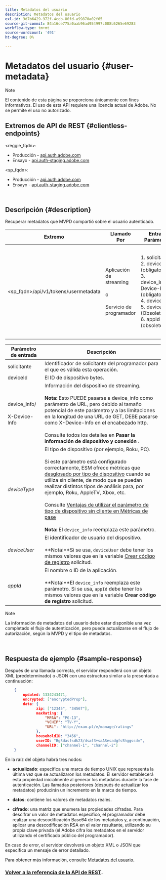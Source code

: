 ```yaml
---
title: Metadatos del usuario
description: Metadatos del usuario
exl-id: 3d7b6429-972f-4ccb-80fd-a99870a02f65
source-git-commit: 84a16ce775a0aab96ad954997c008b5265e69283
workflow-type: tm+mt
source-wordcount: '491'
ht-degree: 0%

---
```


# Metadatos del usuario {#user-metadata}

>[!NOTE]
>
>El contenido de esta página se proporciona únicamente con fines informativos. El uso de esta API requiere una licencia actual de Adobe. No se permite el uso no autorizado.

## Extremos de API de REST {#clientless-endpoints}

&lt;reggie_fqdn>:

* Producción - [api.auth.adobe.com](http://api.auth.adobe.com/)
* Ensayo - [api.auth-staging.adobe.com](http://api.auth-staging.adobe.com/)

&lt;sp_fqdn>:

* Producción - [api.auth.adobe.com](http://api.auth.adobe.com/)
* Ensayo - [api.auth-staging.adobe.com](http://api.auth-staging.adobe.com/)

</br>

## Descripción {#description}

Recuperar metadatos que MVPD compartió sobre el usuario autenticado.

<div>


| Extremo | Llamado  </br>Por | Entrada   </br>Parámetros | HTTP  </br>Método | Respuesta | HTTP  </br>Respuesta |
| --- | --- | --- | --- | --- | --- |
| &lt;sp_fqdn>/api/v1/tokens/usermetadata | Aplicación de streaming</br></br>o</br></br>Servicio de programador | 1. solicitante</br>2.  deviceId (obligatorio)</br>3.  device_info/X-Device-Info (obligatorio)</br>4.  deviceType</br>5.  deviceUser (Obsoleto)</br>6.  appId (obsoleto) | GET | XML o JSON que contienen metadatos de usuario o detalles del error si no se ha realizado correctamente. | 200 - Éxito</br></br>404 - No se han encontrado metadatos</br></br>412 - Token de AuthN no válido (por ejemplo, token caducado) |


| Parámetro de entrada | Descripción |
| --- | --- |
| solicitante | Identificador de solicitante del programador para el que es válida esta operación. |
| deviceId | El ID de dispositivo bytes. |
| device_info/</br></br>X-Device-Info | Información del dispositivo de streaming.</br></br>**Nota**: Esto PUEDE pasarse a device_info como parámetro de URL, pero debido al tamaño potencial de este parámetro y a las limitaciones en la longitud de una URL de GET, DEBE pasarse como X-Device-Info en el encabezado http. </br></br>Consulte todos los detalles en **Pasar la información de dispositivo y conexión** <!--http://tve.helpdocsonline.com/passing-device-information-->. |
| _deviceType_ | El tipo de dispositivo (por ejemplo, Roku, PC).</br></br>Si este parámetro está configurado correctamente, ESM ofrece métricas que [desglosado por tipo de dispositivo](/help/authentication/entitlement-service-monitoring-overview.md#progr-filter-metrics) cuando se utiliza sin cliente, de modo que se puedan realizar distintos tipos de análisis para, por ejemplo, Roku, AppleTV, Xbox, etc.</br></br>Consulte [Ventajas de utilizar el parámetro de tipo de dispositivo sin cliente en Métricas de pase ](/help/authentication/benefits-of-using-the-clientless-devicetype-parameter-in-pass-metrics.md)</br></br>**Nota:** El `device_info` reemplaza este parámetro. </br> |
| _deviceUser_ | El identificador de usuario del dispositivo.</br></br>**Nota:**Si se usa, `deviceUser` debe tener los mismos valores que en la variable [Crear código de registro](/help/authentication/registration-code-request.md) solicitud. |
| _appId_ | El nombre o ID de la aplicación. </br></br>**Nota:**El `device_info` reemplaza este parámetro. Si se usa, `appId` debe tener los mismos valores que en la variable **Crear código de registro** solicitud. |

>[!NOTE]
> 
>La información de metadatos del usuario debe estar disponible una vez completado el flujo de autenticación, pero puede actualizarse en el flujo de autorización, según la MVPD y el tipo de metadatos.

</br>

## Respuesta de ejemplo {#sample-response}

Después de una llamada correcta, el servidor responderá con un objeto XML (predeterminado) o JSON con una estructura similar a la presentada a continuación:

```JSON
    {
        updated: 1334243471,
        encrypted: ["encryptedProp"],
        data: {
              zip: ["12345", "34567"],
              maxRating: { 
                  "MPAA": "PG-13",
                  "VCHIP": "TV-Y", 
                  "URL": "http://exam.pl/e/manage/ratings"
              },
              householdID: "3456",
              userID: "BgSdasfsdk23/dsaf3+saASesadgfsShggssd=",
              channelID: ["channel-1", "channel-2"]
    }
```

En la raíz del objeto habrá tres nodos:

* **actualizado**: especifica una marca de tiempo UNIX que representa la última vez que se actualizaron los metadatos. El servidor establecerá esta propiedad inicialmente al generar los metadatos durante la fase de autenticación. Las llamadas posteriores (después de actualizar los metadatos) producirán un incremento en la marca de tiempo.

* **datos**: contiene los valores de metadatos reales.

* **cifrado**: una matriz que enumera las propiedades cifradas. Para descifrar un valor de metadatos específico, el programador debe realizar una descodificación Base64 de los metadatos y, a continuación, aplicar una descodificación RSA en el valor resultante, utilizando su propia clave privada (el Adobe cifra los metadatos en el servidor utilizando el certificado público del programador).

En caso de error, el servidor devolverá un objeto XML o JSON que especifica un mensaje de error detallado.

Para obtener más información, consulte [Metadatos del usuario](/help/authentication/user-metadata.md).

### [Volver a la referencia de la API de REST](/help/authentication/rest-api-reference.md).
